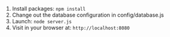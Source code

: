 1. Install packages: `npm install`
2. Change out the database configuration in config/database.js
3. Launch: `node server.js`
4. Visit in your browser at: `http://localhost:8080`
